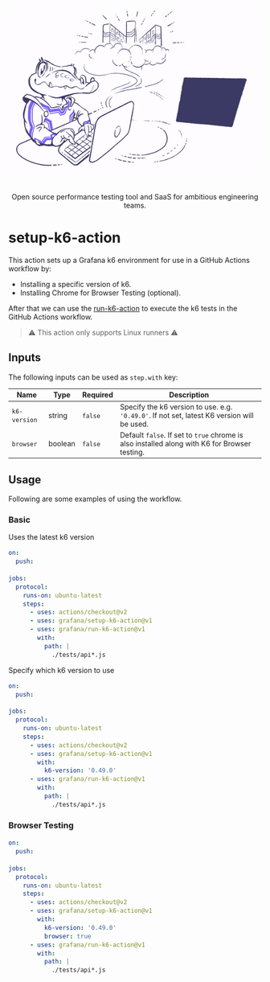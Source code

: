 <div align="center">
  
  <img
    src="./k6.gif"
    width="600"
    style="pointer-events: none;" />

  <br />
  Open source performance testing tool and SaaS for ambitious engineering teams.

</div>

# setup-k6-action

This action sets up a Grafana k6 environment for use in a GitHub Actions workflow by:

- Installing a specific version of k6.
- Installing Chrome for Browser Testing (optional).


After that we can use the [run-k6-action](https://github.com/grafana/run-k6-action/) to execute the k6 tests in the GitHub Actions workflow. 

> ⚠️ This action only supports Linux runners ⚠️

## Inputs 

The following inputs can be used as `step.with` key:

| Name | Type | Required | Description 
| --- | --- | --- | --- |
| `k6-version` | string | `false` | Specify the k6 version to use. e.g. `'0.49.0'`. If not set, latest K6 version will be used. 
| `browser` | boolean |  `false` | Default `false`. If set to `true` chrome is also installed along with K6 for Browser testing. 


## Usage

Following are some examples of using the workflow. 

### Basic 

Uses the latest k6 version

```yaml
on:
  push:

jobs:
  protocol:
    runs-on: ubuntu-latest
    steps:
      - uses: actions/checkout@v2
      - uses: grafana/setup-k6-action@v1
      - uses: grafana/run-k6-action@v1
        with:
          path: |
            ./tests/api*.js
```

Specify which k6 version to use 

```yaml
on:
  push:

jobs:
  protocol:
    runs-on: ubuntu-latest
    steps:
      - uses: actions/checkout@v2
      - uses: grafana/setup-k6-action@v1
        with:
          k6-version: '0.49.0'
      - uses: grafana/run-k6-action@v1
        with:
          path: |
            ./tests/api*.js
```

### Browser Testing

```yaml
on:
  push:

jobs:
  protocol:
    runs-on: ubuntu-latest
    steps:
      - uses: actions/checkout@v2
      - uses: grafana/setup-k6-action@v1
        with:
          k6-version: '0.49.0'
          browser: true
      - uses: grafana/run-k6-action@v1
        with:
          path: |
            ./tests/api*.js
```
